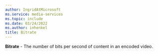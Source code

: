 ```yaml
---
author: IngridAtMicrosoft
ms.service: media-services
ms.topic: include
ms.date: 03/24/2022
ms.author: inhenkel
title: Bitrate
---
```


**Bitrate** - The number of bits per second of content in an encoded video.
